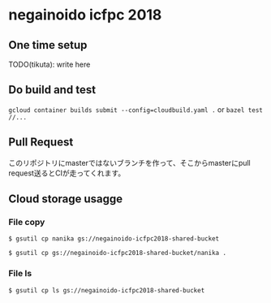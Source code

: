 # negainoido icfpc 2018

## One time setup

TODO(tikuta): write here

## Do build and test

`gcloud container builds submit --config=cloudbuild.yaml .`
or
`bazel test //...`

## Pull Request

このリポジトリにmasterではないブランチを作って、そこからmasterにpull request送るとCIが走ってくれます。

## Cloud storage usagge

### File copy

```
$ gsutil cp nanika gs://negainoido-icfpc2018-shared-bucket
```

```
$ gsutil cp gs://negainoido-icfpc2018-shared-bucket/nanika .
```

### File ls

```
$ gsutil cp ls gs://negainoido-icfpc2018-shared-bucket
```
